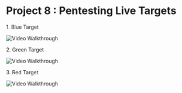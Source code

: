 # Project 8 : Pentesting Live Targets

1\. Blue Target

<img src='http://i.imgur.com/2SZ8adi.gif' title='Video Walkthrough' width='' alt='Video Walkthrough' />

2\. Green Target

<img src='http://i.imgur.com/PYuENI8.gif' title='Video Walkthrough' width='' alt='Video Walkthrough' />

3\. Red Target

<img src='http://i.imgur.com/FcCdCMM.gif' title='Video Walkthrough' width='' alt='Video Walkthrough' />

